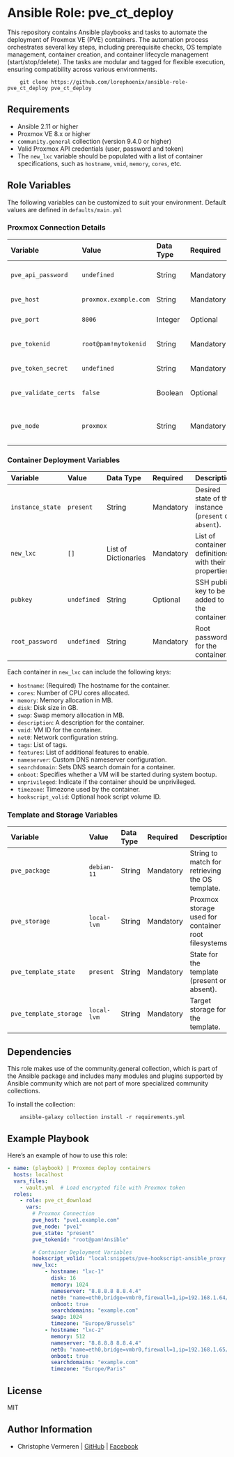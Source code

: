 Ansible Role: pve_ct_deploy
=========

This repository contains Ansible playbooks and tasks to automate the deployment of Proxmox VE (PVE) containers. The automation process orchestrates several key steps, including prerequisite checks, OS template management, container creation, and container lifecycle management (start/stop/delete). The tasks are modular and tagged for flexible execution, ensuring compatibility across various environments.

```
    git clone https://github.com/lorephoenix/ansible-role-pve_ct_deploy pve_ct_deploy
```

Requirements
------------

- Ansible 2.11 or higher
- Proxmox VE 8.x or higher
- `community.general` collection (version 9.4.0 or higher)
- Valid Proxmox API credentials (user, password and token)
- The `new_lxc` variable should be populated with a list of container specifications, such as `hostname`, `vmid`, `memory`, `cores`, etc.

Role Variables
--------------

The following variables can be customized to suit your environment. Default values are defined in `defaults/main.yml`

### Proxmox Connection Details

| Variable | Value | Data Type | Required | Description |
| :--- | :--- | :--- | :--- | :--- |
| `pve_api_password`    | `undefined`               | String  | Mandatory | Password for Proxmox API authentication.       |
| `pve_host`            | `proxmox.example.com`     | String  | Mandatory | Proxmox host address.                          |
| `pve_port`            | `8006`                    | Integer | Optional  | Proxmox API port.                              |
| `pve_tokenid`         | `root@pam!mytokenid`      | String  | Mandatory | API token ID for authentication.               |
| `pve_token_secret `   | `undefined`               | String  | Mandatory | API secret token                               |
| `pve_validate_certs`  | `false`                   | Boolean | Optional  | Whether to validate SSL certificates.          |
| `pve_node`            | `proxmox`                 | String  | Mandatory | Proxmox node where containers will be created. |


### Container Deployment Variables

| Variable | Value | Data Type | Required | Description |
| :--- | :--- | :--- | :--- | :--- |
| `instance_state`      | `present`     | String                | Mandatory | Desired state of the instance (`present` or `absent`).| 
| `new_lxc`             | `[]`          | List of Dictionaries  | Mandatory | List of container definitions with their properties.  |  
| `pubkey`              | `undefined`   | String                | Optional  | SSH public key to be added to the container.          |
| `root_password`       | `undefined`   | String                | Mandatory | Root password for the container.                      |


Each container in `new_lxc` can include the following keys:
- `hostname`: (Required) The hostname for the container.
- `cores`: Number of CPU cores allocated.
- `memory`: Memory allocation in MB.
- `disk`: Disk size in GB.
- `swap`: Swap memory allocation in MB.
- `description`: A description for the container.
- `vmid`: VM ID for the container.
- `net0`: Network configuration string.
- `tags`: List of tags.
- `features`: List of additional features to enable.
- `nameserver`: Custom DNS nameserver configuration.
- `searchdomain`: Sets DNS search domain for a container.
- `onboot`: Specifies whether a VM will be started during system bootup.
- `unprivileged`: Indicate if the container should be unprivileged.
- `timezone`: Timezone used by the container.
- `hookscript_volid`: Optional hook script volume ID.


### Template and Storage Variables

| Variable | Value | Data Type | Required | Description |
| :--- | :--- | :--- | :--- | :--- |
| `pve_package`         | `debian-11`   | String  | Mandatory | String to match for retrieving the OS template.      |
| `pve_storage`         | `local-lvm`   | String  | Mandatory | Proxmox storage used for container root filesystems. |
| `pve_template_state`  | `present`     | String  | Mandatory | State for the template (present or absent).          |
| `pve_template_storage`| `local-lvm`   | String  | Mandatory | Target storage for the template.                     |


Dependencies
------------

This role makes use of the community.general collection, which is part of the Ansible package and includes many modules and plugins supported by Ansible community which are not part of more specialized community collections.

To install the collection:
```
    ansible-galaxy collection install -r requirements.yml
```

Example Playbook
----------------

Here’s an example of how to use this role:

```yaml
- name: (playbook) | Proxmox deploy containers
  hosts: localhost
  vars_files:
    - vault.yml  # Load encrypted file with Proxmox token
  roles:
    - role: pve_ct_download
      vars:
        # Proxmox Connection 
        pve_host: "pve1.example.com"
        pve_node: "pve1"
        pve_state: "present"
        pve_tokenid: "root@pam!Ansible"

        # Container Deployment Variables
        hookscript_volid: "local:snippets/pve-hookscript-ansible_proxy.sh"
        new_lxc:
            - hostname: "lxc-1"
              disk: 16
              memory: 1024
              nameserver: "8.8.8.8 8.8.4.4"
              net0: "name=eth0,bridge=vmbr0,firewall=1,ip=192.168.1.64/24,gw=192.168.1.1"
              onboot: true
              searchdomains: "example.com"
              swap: 1024
              timezone: "Europe/Brussels"
            - hostname: "lxc-2"
              memory: 512
              nameserver: "8.8.8.8 8.8.4.4"
              net0: "name=eth0,bridge=vmbr0,firewall=1,ip=192.168.1.65/24,gw=192.168.1.1"
              onboot: true
              searchdomains: "example.com"
              timezone: "Europe/Paris"

```

License
-------

MIT

Author Information
------------------

- Christophe Vermeren | [GitHub](https://github.com/lorephoenix) | [Facebook](https://www.facebook.com/cvermeren)
